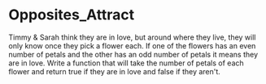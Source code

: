 # Opposites_Attract
Timmy &amp; Sarah think they are in love, but around where they live, they will only know once they pick a flower each. If one of the flowers has an even number of petals and the other has an odd number of petals it means they are in love.  Write a function that will take the number of petals of each flower and return true if they are in love and false if they aren't.
